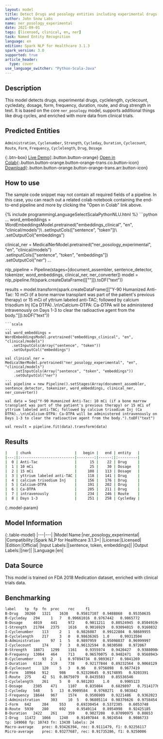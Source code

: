 ```yaml
---
layout: model
title: Detect Drugs and posology entities including experimental drugs and cycles (ner_posology_experimental)
author: John Snow Labs
name: ner_posology_experimental
date: 2021-09-01
tags: [licensed, clinical, en, ner]
task: Named Entity Recognition
language: en
edition: Spark NLP for Healthcare 3.1.3
spark_version: 3.0
supported: true
article_header:
  type: cover
use_language_switcher: "Python-Scala-Java"
---
```


## Description

This model detects drugs, experimental drugs, cyclelength, cyclecount, cycledaty, dosage, form, frequency, duration, route, and drug strength in text. It is based on the core `ner_posology` model, supports additional things like drug cycles, and enriched with more data from clinical trials.

## Predicted Entities

`Administration`, `Cyclenumber`, `Strength`, `Cycleday`, `Duration`, `Cyclecount`, `Route`, `Form`, `Frequency`, `Cyclelength`, `Drug`, `Dosage`

{:.btn-box}
[Live Demo](https://nlp.johnsnowlabs.com/demo){:.button.button-orange}
[Open in Colab](https://colab.research.google.com/github/JohnSnowLabs/spark-nlp-workshop/blob/master/tutorials/Certification_Trainings/Healthcare/1.Clinical_Named_Entity_Recognition_Model.ipynb){:.button.button-orange.button-orange-trans.co.button-icon}
[Download](https://s3.amazonaws.com/auxdata.johnsnowlabs.com/clinical/models/ner_posology_experimental_en_3.1.3_3.0_1630511369574.zip){:.button.button-orange.button-orange-trans.arr.button-icon}

## How to use

The sample code snippet may not contain all required fields of a pipeline. In this case, you can reach out a related colab notebook containing the end-to-end pipeline and more by clicking the "Open in Colab" link above.




<div class="tabs-box" markdown="1">
{% include programmingLanguageSelectScalaPythonNLU.html %}
```python
...
word_embeddings = WordEmbeddingsModel.pretrained("embeddings_clinical", "en", "clinical/models")\
   .setInputCols(["sentence", "token"])\
   .setOutputCol("embeddings")

clinical_ner = MedicalNerModel.pretrained("ner_posology_experimental", "en", "clinical/models") \
   .setInputCols(["sentence", "token", "embeddings"]) \
   .setOutputCol("ner")
...

nlp_pipeline = Pipeline(stages=[document_assembler, sentence_detector, tokenizer, word_embeddings, clinical_ner, ner_converter])
model = nlp_pipeline.fit(spark.createDataFrame([[""]]).toDF("text"))

results = model.transform(spark.createDataFrame([["Y-90 Humanized Anti-Tac: 10 mCi (if a bone marrow transplant was part of the patient's previous therapy) or 15 mCi of yttrium labeled anti-TAC; followed by calcium trisodium Inj (Ca DTPA)..\n\nCalcium-DTPA: Ca-DTPA will be administered intravenously on Days 1-3 to clear the radioactive agent from the body."]]).toDF("text"))

```
```scala
...
val word_embeddings = WordEmbeddingsModel.pretrained("embeddings_clinical", "en", "clinical/models")
   .setInputCols(Array("sentence", "token"))
   .setOutputCol("embeddings")

val clinical_ner = MedicalNerModel.pretrained("ner_posology_experimental", "en", "clinical/models")
    .setInputCols(Array("sentence", "token", "embeddings"))
    .setOutputCol("ner")
...
val pipeline = new Pipeline().setStages(Array(document_assembler, sentence_detector, tokenizer, word_embeddings, clinical_ner, ner_converter))

val data = Seq("Y-90 Humanized Anti-Tac: 10 mCi (if a bone marrow transplant was part of the patient's previous therapy) or 15 mCi of yttrium labeled anti-TAC; followed by calcium trisodium Inj (Ca DTPA)..\n\nCalcium-DTPA: Ca-DTPA will be administered intravenously on Days 1-3 to clear the radioactive agent from the body.").toDF("text")

val result = pipeline.fit(data).transform(data)
```
</div>

## Results

```bash
|    | chunk                    |   begin |   end | entity   |
|---:|:-------------------------|--------:|------:|:---------|
|  0 | Anti-Tac                 |      15 |    22 | Drug     |
|  1 | 10 mCi                   |      25 |    30 | Dosage   |
|  2 | 15 mCi                   |     108 |   113 | Dosage   |
|  3 | yttrium labeled anti-TAC |     118 |   141 | Drug     |
|  4 | calcium trisodium Inj    |     156 |   176 | Drug     |
|  5 | Calcium-DTPA             |     191 |   202 | Drug     |
|  6 | Ca-DTPA                  |     205 |   211 | Drug     |
|  7 | intravenously            |     234 |   246 | Route    |
|  8 | Days 1-3                 |     251 |   258 | Cycleday |
```

{:.model-param}
## Model Information

{:.table-model}
|---|---|
|Model Name:|ner_posology_experimental|
|Compatibility:|Spark NLP for Healthcare 3.1.3+|
|License:|Licensed|
|Edition:|Official|
|Input Labels:|[sentence, token, embeddings]|
|Output Labels:|[ner]|
|Language:|en|

## Data Source

This model is trained on FDA 2018 Medication dataset, enriched with clinical trials data.

## Benchmarking

```bash
label	 tp	 fp	 fn	 prec	 rec	 f1
B-Drug	 30260	 1321	 1630	 0.95817107	 0.9488868	 0.95350635
B-Cycleday	 294	 1	 7	 0.99661016	 0.9767442	 0.9865772
B-Dosage	 4019	 441	 972	 0.9011211	 0.80524945	 0.85049194
I-Strength	 21784	 2375	 1616	 0.9016929	 0.93094015	 0.9160832
I-Cyclenumber	 113	 2	 1	 0.9826087	 0.99122804	 0.98689955
B-Cyclelength	 217	 3	 0	 0.98636365	 1.0	 0.99313504
B-Administration	 97	 1	 5	 0.9897959	 0.95098037	 0.96999997
I-Cyclecount	 174	 7	 3	 0.96132594	 0.9830508	 0.972067
B-Strength	 18871	 1299	 1161	 0.9355974	 0.9420427	 0.93880904
B-Frequency	 13064	 464	 713	 0.96570075	 0.9482471	 0.95689434
B-Cyclenumber	 93	 2	 1	 0.97894734	 0.9893617	 0.9841269
I-Duration	 6116	 519	 738	 0.92177844	 0.89232564	 0.9068129
B-Cyclecount	 120	 5	 3	 0.96	 0.9756098	 0.9677419
B-Form	 10964	 912	 986	 0.92320645	 0.9174895	 0.9203391
I-Route	 275	 42	 51	 0.8675079	 0.8435583	 0.85536546
I-Cyclelength	 261	 5	 0	 0.981203	 1.0	 0.9905123
I-Dosage	 2385	 471	 1107	 0.835084	 0.6829897	 0.75141776
I-Cycleday	 548	 5	 13	 0.9909584	 0.9768271	 0.983842
I-Frequency	 18644	 967	 1574	 0.9506909	 0.9221486	 0.9362023
I-Administration	 303	 10	 5	 0.96805114	 0.98376626	 0.9758454
I-Form	 642	 284	 553	 0.69330454	 0.5372385	 0.6053748
B-Route	 5930	 280	 692	 0.9549114	 0.8954998	 0.92425185
B-Duration	 2422	 261	 359	 0.9027208	 0.87090975	 0.88653
I-Drug	 11472	 1066	 1240	 0.91497844	 0.9024544	 0.9086733
tp: 149068 fp: 10743 fn: 13430 labels: 24
Macro-average	 prec: 0.93426394, rec: 0.9111479, f1: 0.92256117
Micro-average	 prec: 0.93277687, rec: 0.91735286, f1: 0.9250006
```
